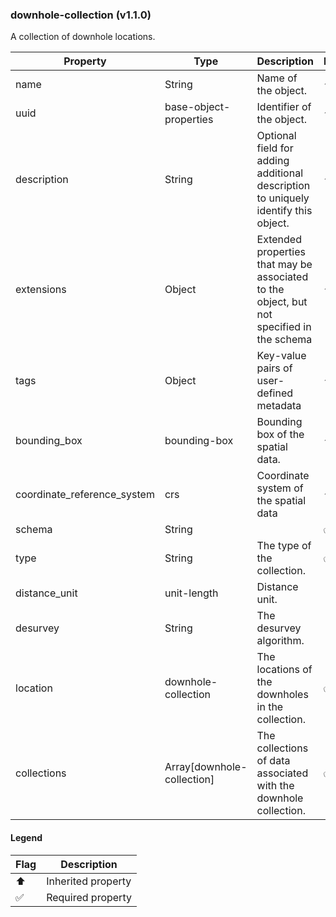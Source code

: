 ### downhole-collection (v1.1.0)
A collection of downhole locations.

| Property | Type | Description | Flags |
|---|---|---|---|
| name | String | Name of the object. | ⬆️ ✅ |
| uuid | base-object-properties | Identifier of the object. | ⬆️ ✅ |
| description | String | Optional field for adding additional description to uniquely identify this object. | ⬆️ |
| extensions | Object | Extended properties that may be associated to the object, but not specified in the schema | ⬆️ |
| tags | Object | Key-value pairs of user-defined metadata | ⬆️ |
| bounding_box | bounding-box | Bounding box of the spatial data. | ⬆️ ✅ |
| coordinate_reference_system | crs | Coordinate system of the spatial data | ⬆️ ✅ |
| schema | String |  | ✅ |
| type | String | The type of the collection. | ✅ |
| distance_unit | unit-length | Distance unit. |  |
| desurvey | String | The desurvey algorithm. |  |
| location | downhole-collection | The locations of the downholes in the collection. | ✅ |
| collections | Array[downhole-collection] | The collections of data associated with the downhole collection. | ✅ |


#### Legend

| Flag | Description |
| --- | --- |
| ⬆️ | Inherited property |
| ✅ | Required property |

